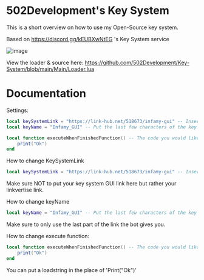 # 502Development's Key System
This is a short overview on how to use my Open-Source key system. 

Based on https://discord.gg/kEUBXwNtEG 's Key System service 

![image](https://user-images.githubusercontent.com/110735758/201164381-76676fdc-04cd-4a46-82cf-96a2e5070262.png)

View the loader & source here: https://github.com/502Development/Key-System/blob/main/Main/Loader.lua

# Documentation 
Settings: 
```lua 
local keySystemLink = "https://link-hub.net/518673/infamy-gui" -- Insert the linkvertise link here. 
local keyName = "Infamy_GUI" -- Put the last few characters of the key here. Example: https://1.kelprepl.repl.co/getkey/Infamy_GUI would be "Infamy_GUI"

local function executeWhenFinishedFunction() -- The code you would like to execute after the key is checked and valid. 
	print("Ok")
end 
```

How to change KeySystemLink 
```lua
local keySystemLink = "https://link-hub.net/518673/infamy-gui" -- Insert the linkvertise link here. 
```
Make sure NOT to put your key system GUI link here but rather your linkvertise link. 

How to change keyName
```lua
local keyName = "Infamy_GUI" -- Put the last few characters of the key here. Example: https://1.kelprepl.repl.co/getkey/Infamy_GUI would be "Infamy_GUI"
```
Make sure to only use the last part of the link the bot gives you. 

How to change execute function: 
```lua
local function executeWhenFinishedFunction() -- The code you would like to execute after the key is checked and valid. 
	print("Ok")
end 
```
You can put a loadstring in the place of 'Print("Ok")'
